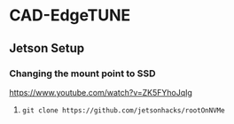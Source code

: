 # CAD-EdgeTUNE

## Jetson Setup

### Changing the mount point to SSD
https://www.youtube.com/watch?v=ZK5FYhoJqIg
1. `git clone https://github.com/jetsonhacks/rootOnNVMe`
